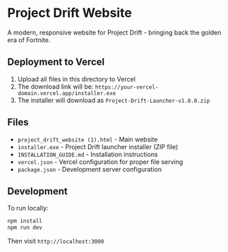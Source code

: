 # Project Drift Website

A modern, responsive website for Project Drift - bringing back the golden era of Fortnite.

## Deployment to Vercel

1. Upload all files in this directory to Vercel
2. The download link will be: `https://your-vercel-domain.vercel.app/installer.exe`
3. The installer will download as `Project-Drift-Launcher-v1.0.0.zip`

## Files

- `project_drift_website (1).html` - Main website
- `installer.exe` - Project Drift launcher installer (ZIP file)
- `INSTALLATION_GUIDE.md` - Installation instructions
- `vercel.json` - Vercel configuration for proper file serving
- `package.json` - Development server configuration

## Development

To run locally:
```bash
npm install
npm run dev
```

Then visit `http://localhost:3000`